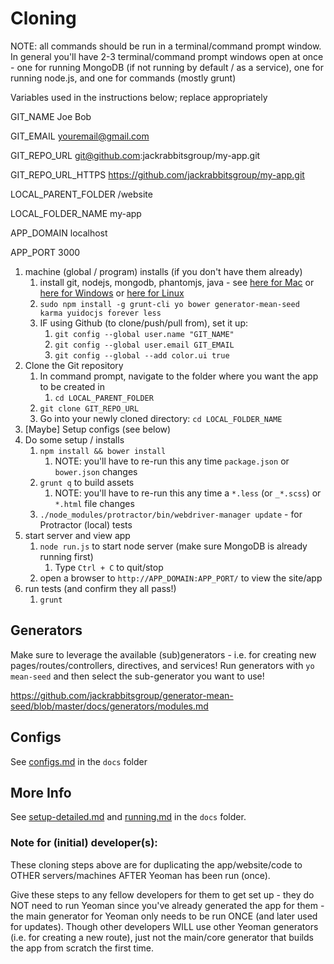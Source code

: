 # Cloning

NOTE: all commands should be run in a terminal/command prompt window.
In general you'll have 2-3 terminal/command prompt windows open at once - one for running MongoDB (if not running by default / as a service), one for running node.js, and one for commands (mostly grunt)

Variables used in the instructions below; replace appropriately

GIT_NAME Joe Bob

GIT_EMAIL youremail@gmail.com

GIT_REPO_URL git@github.com:jackrabbitsgroup/my-app.git

GIT_REPO_URL_HTTPS https://github.com/jackrabbitsgroup/my-app.git

LOCAL_PARENT_FOLDER /website

LOCAL_FOLDER_NAME my-app

APP_DOMAIN localhost

APP_PORT 3000


1. machine (global / program) installs (if you don't have them already)
	1. install git, nodejs, mongodb, phantomjs, java - see [here for Mac](server-mac.md) or [here for Windows](server-windows.md) or [here for Linux](server-linux.md)
	2. `sudo npm install -g grunt-cli yo bower generator-mean-seed karma yuidocjs forever less`
	3. IF using Github (to clone/push/pull from), set it up:
		1. `git config --global user.name "GIT_NAME"`
		2. `git config --global user.email GIT_EMAIL`
		3. `git config --global --add color.ui true`
2. Clone the Git repository
	1. In command prompt, navigate to the folder where you want the app to be created in
		1. `cd LOCAL_PARENT_FOLDER`
	2. `git clone GIT_REPO_URL`
	3. Go into your newly cloned directory: `cd LOCAL_FOLDER_NAME`
3. [Maybe] Setup configs (see below)
4. Do some setup / installs
	1. `npm install && bower install`
		1. NOTE: you'll have to re-run this any time `package.json` or `bower.json` changes
	2. `grunt q` to build assets
		1. NOTE: you'll have to re-run this any time a `*.less` (or `_*.scss`) or `*.html` file changes
	3. `./node_modules/protractor/bin/webdriver-manager update` - for Protractor (local) tests
5. start server and view app
	1. `node run.js` to start node server (make sure MongoDB is already running first)
		1. Type `Ctrl + C` to quit/stop
	2. open a browser to `http://APP_DOMAIN:APP_PORT/` to view the site/app
6. run tests (and confirm they all pass!)
	1. `grunt`



## Generators
Make sure to leverage the available (sub)generators - i.e. for creating new pages/routes/controllers, directives, and services!
Run generators with `yo mean-seed` and then select the sub-generator you want to use!

https://github.com/jackrabbitsgroup/generator-mean-seed/blob/master/docs/generators/modules.md



## Configs
See [configs.md](../files/configs.md) in the `docs` folder



## More Info
See [setup-detailed.md](setup-detailed.md) and [running.md](running.md) in the `docs` folder.


### Note for (initial) developer(s):
These cloning steps above are for duplicating the app/website/code to OTHER servers/machines AFTER Yeoman has been run (once).

Give these steps to any fellow developers for them to get set up - they do NOT need to run Yeoman since you've already generated the app for them - the main generator for Yeoman only needs to be run ONCE (and later used for updates). Though other developers WILL use other Yeoman generators (i.e. for creating a new route), just not the main/core generator that builds the app from scratch the first time.
